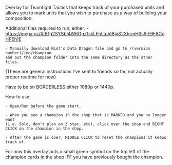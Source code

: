 Overlay for Teamfight Tactics that keeps track of your purchased units and allows you
to mark units that you wish to purchase as a way of building your composition.

Additional files required to run, either:
    - https://mega.nz/#!B1g2SYSb!4W6Ggz1skLFhLtpht8jvS2XhrmH3s9lE9F8GoHPEh1E

    - Manually download Riot's Data Dragon file and go to /(version number)/img/champion
    and put the champion folder into the same directory as the other files.



(These are general instructions I've sent to friends so far, not actually proper readme for now)

Have to be on BORDERLESS either 1080p or 1440p.

How to use:

    - Open/Run before the game start.

    - When you see a champion in the shop that is MARKED and you no longer want 
    (i.e. Sold, don't plan on 3 star, etc), click over the shop and RIGHT CLICK on the champion in the shop.
    
    - After the game is over, MIDDLE CLICK to reset the champions it keeps track of.

For now this overlay puts a small green symbol on the top left of the champion
cards in the shop IFF you have previously bought the champion.
